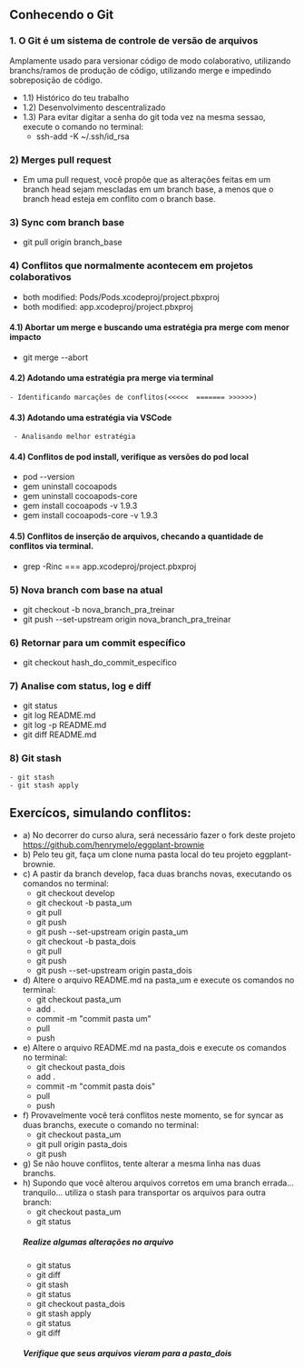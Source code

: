 ## Conhecendo o Git 
### 1. O Git é um sistema de controle de versão de arquivos
Amplamente usado para versionar código de modo colaborativo, utilizando branchs/ramos de produção de código, utilizando merge e impedindo sobreposição de código.
- 1.1) Histórico do teu trabalho
- 1.2) Desenvolvimento descentralizado
- 1.3) Para evitar digitar a senha do git toda vez na mesma sessao, execute o comando no terminal:
  - ssh-add -K ~/.ssh/id_rsa
### 2)  Merges pull request
- Em uma pull request, você propõe que as alterações feitas em um branch head sejam mescladas em um branch base, a menos que o branch head esteja em conflito com o branch base.
### 3) Sync com branch base
   - git pull origin branch_base
### 4) Conflitos que normalmente acontecem em projetos colaborativos
   - both modified:   Pods/Pods.xcodeproj/project.pbxproj
   - both modified:   app.xcodeproj/project.pbxproj
#### 4.1) Abortar um merge e buscando uma estratégia pra merge com menor impacto
   - git merge --abort
#### 4.2) Adotando uma estratégia pra merge via terminal
    - Identificando marcações de conflitos(<<<<<  ======= >>>>>>)
#### 4.3) Adotando uma estratégia via VSCode
     - Analisando melhor estratégia
#### 4.4) Conflitos de pod install, verifique as versões do pod local
  - pod --version
  - gem uninstall cocoapods
  - gem uninstall cocoapods-core 
  - gem install cocoapods -v 1.9.3
  - gem install cocoapods-core -v 1.9.3
#### 4.5) Conflitos de inserção de arquivos, checando a quantidade de conflitos via terminal.
   - grep -Rinc === app.xcodeproj/project.pbxproj
### 5) Nova branch com base na atual
   - git checkout -b nova_branch_pra_treinar
   - git push --set-upstream origin nova_branch_pra_treinar
### 6) Retornar para um commit específico
   - git checkout hash_do_commit_especifico
### 7) Analise com status, log e diff
   - git status
   - git log README.md
   - git log -p README.md
   - git diff README.md
### 8) Git stash
    - git stash
    - git stash apply
## Exercícos, simulando conflitos:
   - a) No decorrer do curso alura, será necessário fazer o fork deste projeto https://github.com/henrymelo/eggplant-brownie
   - b) Pelo teu git, faça um clone numa pasta local do teu projeto eggplant-brownie.
   - c) A pastir da branch develop, faca duas branchs novas, executando os comandos no terminal:
        - git checkout develop
        - git checkout -b pasta_um
        - git pull
        - git push
        - git push --set-upstream origin pasta_um
        - git checkout -b pasta_dois
        - git pull
        - git push
        - git push --set-upstream origin pasta_dois
   - d) Altere o arquivo README.md na pasta_um e execute os comandos no terminal:
      - git checkout pasta_um
      - add .
      - commit -m "commit pasta um"
      - pull
      - push
   - e) Altere o arquivo README.md na pasta_dois e execute os comandos no terminal:
      - git checkout pasta_dois
      - add .
      - commit -m "commit pasta dois"
      - pull
      - push
   - f) Provavelmente você terá conflitos neste momento, se for syncar as duas branchs, execute o comando no terminal:
      - git checkout pasta_um
      - git pull origin pasta_dois
      - git push
   - g) Se não houve conflitos, tente alterar a mesma linha nas duas branchs. 
   - h) Supondo que você alterou arquivos corretos em uma branch errada... tranquilo... utiliza o stash para transportar os arquivos para outra branch:
      - git checkout pasta_um
      - git status
      ##### Realize algumas alterações no arquivo #####
      - git status
      - git diff
      - git stash
      - git status
      - git checkout pasta_dois
      - git stash apply
      - git status
      - git diff
      ##### Verifique que seus arquivos vieram para a pasta_dois #####
      

